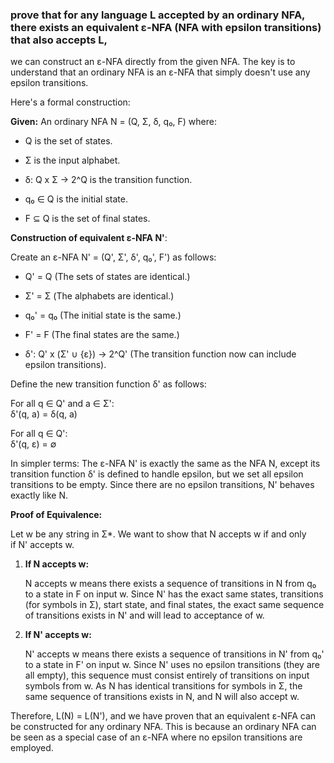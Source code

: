 ### prove that for any language L accepted by an ordinary NFA, there exists an equivalent ε-NFA (NFA with epsilon transitions) that also accepts L,

we can construct an ε-NFA directly from the given NFA. The key is to understand that an ordinary NFA is an ε-NFA that simply doesn't use any epsilon transitions.

Here's a formal construction:

**Given:** An ordinary NFA N = (Q, Σ, δ, q₀, F) where:

- Q is the set of states.
    
- Σ is the input alphabet.
    
- δ: Q x Σ -> 2^Q is the transition function.
    
- q₀ ∈ Q is the initial state.
    
- F ⊆ Q is the set of final states.
    

**Construction of equivalent ε-NFA N'**:

Create an ε-NFA N' = (Q', Σ', δ', q₀', F') as follows:

- Q' = Q (The sets of states are identical.)
    
- Σ' = Σ (The alphabets are identical.)
    
- q₀' = q₀ (The initial state is the same.)
    
- F' = F (The final states are the same.)
    
- δ': Q' x (Σ' ∪ {ε}) -> 2^Q' (The transition function now can include epsilon transitions).
    

Define the new transition function δ' as follows:

For all q ∈ Q' and a ∈ Σ':  
δ'(q, a) = δ(q, a)

For all q ∈ Q':  
δ'(q, ε) = ∅

In simpler terms: The ε-NFA N' is exactly the same as the NFA N, except its transition function δ' is defined to handle epsilon, but we set all epsilon transitions to be empty. Since there are no epsilon transitions, N' behaves exactly like N.

**Proof of Equivalence:**

Let w be any string in Σ*. We want to show that N accepts w if and only if N' accepts w.

1. **If N accepts w:**
    
    N accepts w means there exists a sequence of transitions in N from q₀ to a state in F on input w. Since N' has the exact same states, transitions (for symbols in Σ), start state, and final states, the exact same sequence of transitions exists in N' and will lead to acceptance of w.
    
2. **If N' accepts w:**
    
    N' accepts w means there exists a sequence of transitions in N' from q₀' to a state in F' on input w. Since N' uses no epsilon transitions (they are all empty), this sequence must consist entirely of transitions on input symbols from w. As N has identical transitions for symbols in Σ, the same sequence of transitions exists in N, and N will also accept w.
    

Therefore, L(N) = L(N'), and we have proven that an equivalent ε-NFA can be constructed for any ordinary NFA. This is because an ordinary NFA can be seen as a special case of an ε-NFA where no epsilon transitions are employed.